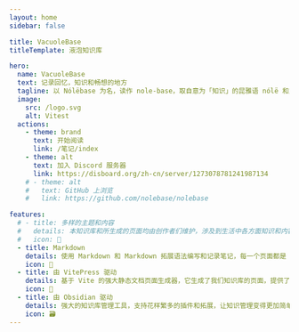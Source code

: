 ```yaml
---
layout: home
sidebar: false

title: VacuoleBase
titleTemplate: 液泡知识库

hero:
  name: VacuoleBase
  text: 记录回忆，知识和畅想的地方
  tagline: 以 Nólëbase 为名，读作 nole-base，取自意为「知识」的昆雅语 nólë 和意为「基础」的英文 base，即「知识库」
  image:
    src: /logo.svg
    alt: Vitest
  actions:
    - theme: brand
      text: 开始阅读
      link: /笔记/index
    - theme: alt
      text: 加入 Discord 服务器
      link: https://disboard.org/zh-cn/server/1273078781241987134
    # - theme: alt
    #   text: GitHub 上浏览
    #   link: https://github.com/nolebase/nolebase

features:
  # - title: 多样的主题和内容
  #   details: 本知识库和所生成的页面均由创作者们维护，涉及到生活中各方面知识和内容，也不乏我们的回忆和畅想。
  #   icon: 🌈
  - title: Markdown
    details: 使用 Markdown 和 Markdown 拓展语法编写和记录笔记，每一个页面都是 Markdown 文件，所以支持打包下载离线阅读。
    icon: 📃
  - title: 由 VitePress 驱动
    details: 基于 Vite 的强大静态文档页面生成器，它生成了我们知识库的页面，提供了简单易用的主题和工具。
    icon: 🚀
  - title: 由 Obsidian 驱动
    details: 强大的知识库管理工具，支持花样繁多的插件和拓展，让知识管理变得更加简单。
    icon: 🗃
---
```


<HomePage />
